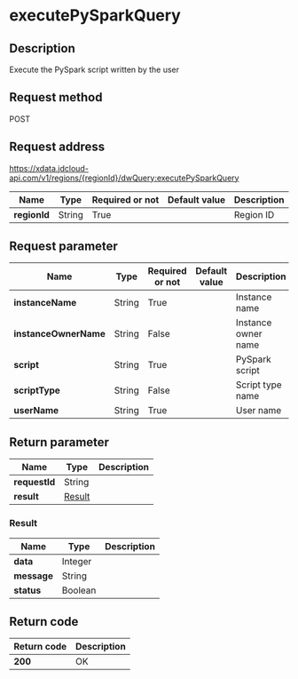 # executePySparkQuery


## Description
Execute the PySpark script written by the user

## Request method
POST

## Request address
https://xdata.jdcloud-api.com/v1/regions/{regionId}/dwQuery:executePySparkQuery

|Name|Type|Required or not|Default value|Description|
|---|---|---|---|---|
|**regionId**|String|True||Region ID|

## Request parameter
|Name|Type|Required or not|Default value|Description|
|---|---|---|---|---|
|**instanceName**|String|True||Instance name|
|**instanceOwnerName**|String|False||Instance owner name|
|**script**|String|True||PySpark script|
|**scriptType**|String|False||Script type name|
|**userName**|String|True||User name|


## Return parameter
|Name|Type|Description|
|---|---|---|
|**requestId**|String||
|**result**|[Result](##Result)||


### <a name="Result">Result</a>
|Name|Type|Description|
|---|---|---|
|**data**|Integer||
|**message**|String||
|**status**|Boolean||

## Return code
|Return code|Description|
|---|---|
|**200**|OK|
